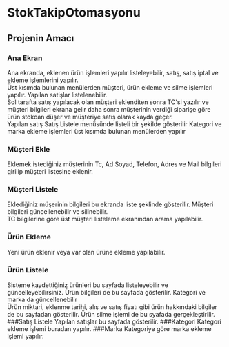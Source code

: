 # StokTakipOtomasyonu
## Projenin Amacı
### Ana Ekran
Ana ekranda, eklenen ürün işlemleri yapılır listeleyebilir, satış, satış iptal ve ekleme işlemlerini yapılır.<br/> 
Üst kısımda bulunan menülerden müşteri, ürün ekleme ve silme işlemleri yapılır. Yapılan satişlar listelenebilir. <br/>
Sol tarafta satış yapılacak olan müşteri eklenditen sonra TC'si yazılır ve müşteri bilgileri ekrana gelir daha sonra müşterinin verdiği siparişe göre ürün stokdan düşer ve müşteriye satış olarak kayda geçer.<br/>
Yapılan satış Satış Listele menüsünde listeli bir şekilde gösterilir
Kategori ve marka ekleme işlemleri üst kısımda bulunan menülerden yapılır <br/>
### Müşteri Ekle
Eklemek istediğiniz müşterinin Tc, Ad Soyad, Telefon, Adres ve Mail bilgileri girilip müşteri listesine eklenir. 
### Müşteri Listele
Eklediğiniz müşerinin bilgileri bu ekranda liste şeklinde gösterilir. Müşteri bilgileri güncellenebilir ve silinebilir.<br/>
TC bilgilerine göre üst müşteri listeleme ekranından arama yapılabilir.
### Ürün Ekleme
Yeni ürün eklenir veya var olan ürüne ekleme yapılabilir.
### Ürün Listele
Sisteme kaydettiğiniz ürünleri bu sayfada listeleyebilir ve güncelleyebilirsiniz. Ürün bilgileri de bu sayfada gösterilir. Kategori ve marka da güncellenebilir<br/>
Ürün miktari, eklenme tarihi, alış ve satış fiyatı gibi ürün hakkındaki bilgiler de bu sayfadan gösterilir.
Ürün silme işlemi de bu syafada gerçekleştirilir.
###Satış Listele
Yapılan satışlar bu sayfada gösterilir.
###Kategori
Kategori ekleme işlemi buradan yapılır.
###Marka
Kategoriye göre marka ekleme işlemi yapılır.
